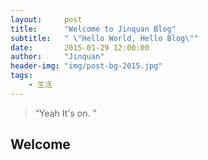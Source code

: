 ```yaml
---
layout:     post
title:      "Welcome to Jinquan Blog"
subtitle:   " \"Hello World, Hello Blog\""
date:       2015-01-29 12:00:00
author:     "Jinquan"
header-img: "img/post-bg-2015.jpg"
tags:
    - 生活
---
```


> “Yeah It's on. ”


## Welcome


